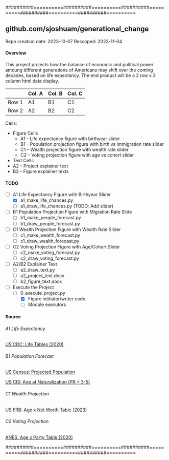 ##########==========##########==========##########==========##########==========##########==========

## github.com/sjoshuam/generational_change
Repo creation date: 2023-10-07
Rescoped: 2023-11-04

#### Overview

This project projects how the balance of economic and political power amoung
different generations of Americans may shift over the coming decades, based
on life expectancy.  The end product will be a 2 row x 3 column html data
display.

|       |Col. A |Col. B |Col. C |
|:-     |:-     |:-     |:-     |
|Row 1  |A1     |B1     |C1     |
|Row 2  |A2     |B2     |C2     |

Cells:

- Figure Cells
  - A1 - Life expectancy figure with birthyear slider
  - B1 – Population projection figure with birth vs immigration rate slider
  - C1 – Wealth projection figure with wealth rate slider
  - C2 – Voting projection figure with age vs cohort slider
- Text Cells
- A2 – Project explainer text
- B2 – Figure explainer texts

#### TODO

- [ ] A1 Life Expectancy Figure with Birthyear Slider 
  - [X] a1_make_life_chances.py
  - [ ] a1_draw_life_chances.py (TODO: Add slider)
- [ ] B1 Population Projection Figure with Migration Rate Slide
  - [ ] b1_make_people_forecast.py
  - [ ] b1_draw_people_forecast.py
- [ ] C1 Wealth Projection Figure with Wealth Rate Slider
  - [ ] c1_make_wealth_forecast.py
  - [ ] c1_draw_wealth_forecast.py
- [ ] C2 Voting Projection Figure with Age/Cohort Slider
  - [ ] c2_make_voting_forecast.py
  - [ ] c2_draw_voting_forecast.py
- [ ] A2/B2 Explainer Text
  - [ ] a2_draw_text.py
  - [ ] a2_project_text.docx
  - [ ] b2_figure_text.docx
- [ ] Execute the Project
  - [ ] 0_execute_project.py
    - [X] Figure intitiator/writer code
    - [ ] Module executors

#### Source

###### A1 Life Expectancy

[US CDC: Life Tables (2020)](https://www.cdc.gov/nchs/data/nvsr/nvsr71/nvsr71-01.pdf)

###### B1 Population Forecast

[US Census: Projected Population](https://www.census.gov/data/tables/2017/demo/popproj/2017-summary-tables.html)

[US CIS: Age at Naturalization (PR + 3-5)](https://www.uscis.gov/citizenship-resource-center/naturalization-statistics)

###### C1 Wealth Projection

[US FRB: Age x Net Worth Table (2023)](https://www.federalreserve.gov/publications/files/scf23.pdf)

###### C2 Voting Projection

[ANES: Age x Party Table (2020)](https://sda.berkeley.edu/sdaweb/analysis/exec?formid=tbf&sdaprog=tables&dataset=nes2020full&sec508=false&row=V201507x&column=V201200&weightlist=V200010b&rowpct=on&design=complex&cflevel=95&weightedn=on&color=on&ch_type=stackedbar&ch_color=yes&ch_width=600&ch_height=400&ch_orientation=vertical&ch_effects=use2D&decpcts=1&decse=1&decdeft=3&decwn=1&decstats=2&csvformat=no&csvfilename=tables.csv)

##########==========##########==========##########==========##########==========##########==========
